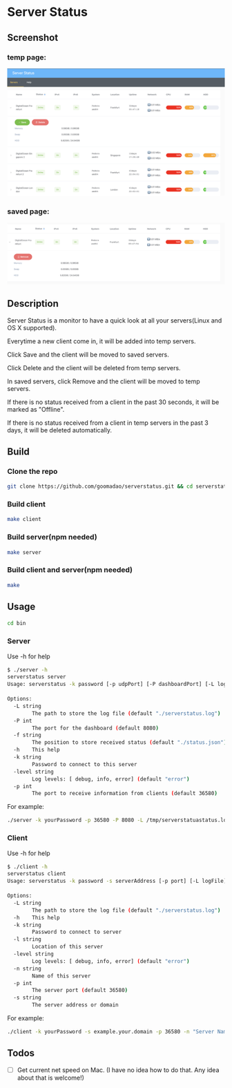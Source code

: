 # Server Status

## Screenshot

### temp page:

![temp](/screenshot/temp.png "temp")

### saved page:

![saved](screenshot/saved.png "saved")

## Description

Server Status is a monitor to have a quick look at all your servers(Linux and OS X supported).

Everytime a new client come in, it will be added into temp servers.

Click Save and the client will be moved to saved servers.

Click Delete and the client will be deleted from temp servers.

In saved servers, click Remove and the client will be moved to temp servers.

If there is no status received from a client in the past 30 seconds, it will be marked as "Offline".

If there is no status received from a client in temp servers in the past 3 days, it will be deleted automatically.

## Build

### Clone the repo

```bash
git clone https://github.com/goomadao/serverstatus.git && cd serverstatus
```

### Build client
   
```bash
make client
```

### Build server(npm needed)

```bash
make server
```

### Build client and server(npm needed)

```bash
make
```

## Usage

```bash
cd bin
```

### Server

Use -h for help
```bash
$ ./server -h
serverstatus server
Usage: serverstatus -k password [-p udpPort] [-P dashboardPort] [-L logFile] [-level logLevel] [-f statusFile]
	
Options:
  -L string
    	The path to store the log file (default "./serverstatus.log")
  -P int
    	The port for the dashboard (default 8080)
  -f string
    	The position to store received status (default "./status.json")
  -h	This help
  -k string
    	Password to connect to this server
  -level string
    	Log levels: [ debug, info, error] (default "error")
  -p int
    	The port to receive information from clients (default 36580)
```

For example:
```bash
./server -k yourPassword -p 36580 -P 8080 -L /tmp/serverstatuastatus.log -level error -f /tmp/status.json
```

### Client

Use -h for help
```bash
$ ./client -h
serverstatus client
Usage: serverstatus -k password -s serverAddress [-p port] [-L logFile] [-level logLevel] [-n serverName] [-l location]

Options:
  -L string
    	The path to store the log file (default "./serverstatus.log")
  -h	This help
  -k string
    	Password to connect to server
  -l string
    	Location of this server
  -level string
    	Log levels: [ debug, info, error] (default "error")
  -n string
    	Name of this server
  -p int
    	The server port (default 36580)
  -s string
    	The server address or domain
```

For example:
```bash
./client -k yourPassword -s example.your.domain -p 36580 -n "Server Name" -l "Server Location" -L /tmp/serverstatus.log -level info
```

## Todos
- [ ] Get current net speed on Mac. (I have no idea how to do that. Any idea about that is welcome!)
